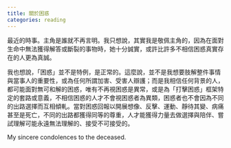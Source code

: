 ```yaml
---
title: 關於困惑
categories: reading
---
```

最近的時事。主角是誰就不再言明。我只想說，其實我是敬佩主角的，因為在面對生命中無法獲得解答或斷裂的事物時，她十分誠實，或許比許多不相信困惑真實存在的人更為真誠。

我也想說，「困惑」並不是特例，是正常的。這麼說，並不是我想要肢解整件事情與當事人的重要性，或為任何所謂加害、受害人辯護；而是我相信任何背景的人，都可能面對無可和解的困惑，唯有不再視困惑是異常，或是為「打擊困惑」框架特定的套路或意義，不相信困惑的人才不會視困惑者為異類，困惑者也不會因為不同的出路選擇而互相傾軋。當對困惑回報以開展想像、反擊、運動、靜待其變、病痛甚至是死亡，不同的出路都獲得同等的尊重，人才能獲得力量去做選擇與陪伴、嘗試理解可能永遠無法理解的、接受不可接受的。

My sincere condolences to the deceased.
